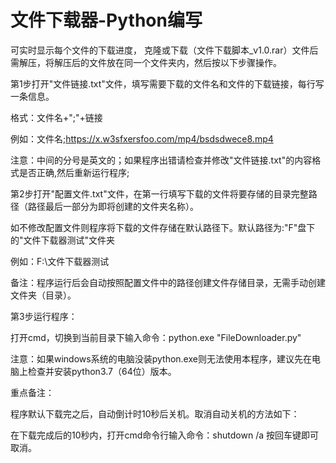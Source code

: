 # 文件下载器-Python编写
可实时显示每个文件的下载进度，
克隆或下载（文件下载脚本_v1.0.rar）文件后需解压，将解压后的文件放在同一个文件夹内，然后按以下步骤操作。

第1步打开"文件链接.txt"文件，填写需要下载的文件名和文件的下载链接，每行写一条信息。

格式：文件名+";"+链接

例如：文件名;https://x.w3sfxersfoo.com/mp4/bsdsdwece8.mp4

注意：中间的分号是英文的；如果程序出错请检查并修改"文件链接.txt"的内容格式是否正确,然后重新运行程序;

第2步打开"配置文件.txt"文件，在第一行填写下载的文件将要存储的目录完整路径（路径最后一部分为即将创建的文件夹名称）。

如不修改配置文件则程序将下载的文件存储在默认路径下。默认路径为:"F"盘下的"文件下载器测试"文件夹

例如：F:\文件下载器测试

备注：程序运行后会自动按照配置文件中的路径创建文件存储目录，无需手动创建文件夹（目录）。

第3步运行程序：

打开cmd，切换到当前目录下输入命令：python.exe "FileDownloader.py"

注意：如果windows系统的电脑没装python.exe则无法使用本程序，建议先在电脑上检查并安装python3.7（64位）版本。

重点备注：

程序默认下载完之后，自动倒计时10秒后关机。取消自动关机的方法如下：

在下载完成后的10秒内，打开cmd命令行输入命令：shutdown /a 按回车键即可取消。




